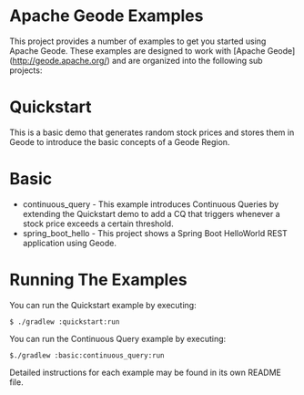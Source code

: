 Apache Geode Examples
=====================

This project provides a number of examples to get you started using Apache Geode. These examples are designed to work with [Apache Geode] (http://geode.apache.org/) and are organized into the following sub projects:

# Quickstart

This is a basic demo that generates random stock prices and stores them in Geode to introduce the basic concepts of a Geode Region.

# Basic

* continuous_query - This example introduces Continuous Queries by extending the Quickstart demo to add a CQ that triggers whenever a stock price exceeds a certain threshold.
* spring_boot_hello - This project shows a Spring Boot HelloWorld REST application using Geode.
# Running The Examples

You can run the Quickstart example by executing:
```
$ ./gradlew :quickstart:run
```
You can run the Continuous Query example by executing:
```
$./gradlew :basic:continuous_query:run
```

Detailed instructions for each example may be found in its own README file.



	
